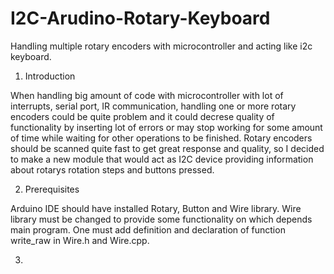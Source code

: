 I2C-Arudino-Rotary-Keyboard
========================

Handling multiple rotary encoders with microcontroller and acting like i2c keyboard.

1. Introduction

When handling big amount of code with microcontroller with lot of interrupts, serial port, IR communication, handling one or more rotary encoders could be quite problem and it could decrese quality of functionality by inserting lot of errors or may stop working for some amount of time while waiting for other operations to be finished. Rotary encoders should be scanned quite fast to get great response and quality, so I decided to make a new module that would act as I2C device providing information about rotarys rotation steps and buttons pressed.

2. Prerequisites

Arduino IDE should have installed Rotary, Button and Wire library.
Wire library must be changed to provide some functionality on which depends main program. One must add definition and declaration of function write_raw in Wire.h and Wire.cpp.

3. 
